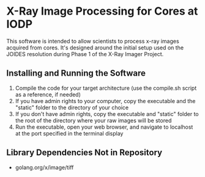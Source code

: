 # X-Ray Image Processing for Cores at IODP

This software is intended to allow scientists to process x-ray images acquired from cores. It's designed around the initial setup used on the JOIDES resolution during Phase 1 of the X-Ray Imager Project.

## Installing and Running the Software
1. Compile the code for your target architecture (use the compile.sh script as a reference, if needed)
2. If you have admin rights to your computer, copy the executable and the "static" folder to the directory of your choice
3. If you don't have admin rights, copy the executable and "static" folder to the root of the directory where your raw images will be stored
4. Run the executable, open your web browser, and navigate to localhost at the port specified in the terminal display

## Library Dependencies Not in Repository
* golang.org/x/image/tiff